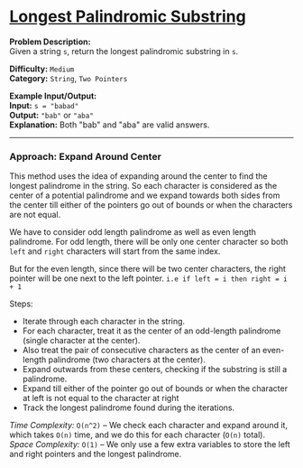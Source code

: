 # [Longest Palindromic Substring](https://leetcode.com/problems/longest-palindromic-substring/description/)

**Problem Description:**  
Given a string `s`, return the longest palindromic substring in `s`.

**Difficulty:** `Medium`  
**Category:** `String`, `Two Pointers`

**Example Input/Output:**  
**Input:** `s = "babad"`  
**Output:** `"bab"` or `"aba"`  
**Explanation:** Both "bab" and "aba" are valid answers.

---

### Approach: Expand Around Center  

This method uses the idea of expanding around the center to find the longest palindrome in the string. So each character is considered as the center of a potential palindrome and we expand towards both sides from the center till either of the pointers go out of bounds or when the characters are not equal.

We have to consider odd length palindrome as well as even length palindrome. For odd length, there will be only one center character so both `left` and `right` characters will start from the same index.

But for the even length, since there will be two center characters, the right pointer will be one next to the left pointer. `i.e if left = i then right = i + 1`

Steps:
- Iterate through each character in the string.
- For each character, treat it as the center of an odd-length palindrome (single character at the center).
- Also treat the pair of consecutive characters as the center of an even-length palindrome (two characters at the center).
- Expand outwards from these centers, checking if the substring is still a palindrome.
- Expand till either of the pointer go out of bounds or when the character at left is not equal to the character at right
- Track the longest palindrome found during the iterations.

*Time Complexity:* `O(n^2)` – We check each character and expand around it, which takes `O(n)` time, and we do this for each character (`O(n)` total).  
*Space Complexity:* `O(1)` – We only use a few extra variables to store the left and right pointers and the longest palindrome.  

